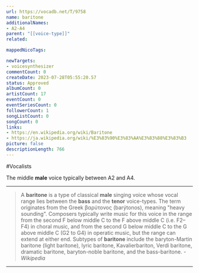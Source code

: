 ```yaml
---
url: https://vocadb.net/T/9758
name: baritone
additionalNames: 
- A2-A4
parent: "[[voice-type]]"
related:

mappedNicoTags:

newTargets:
- voicesynthesizer
commentCount: 0
createDate: 2023-07-28T05:55:20.57
status: Approved
albumCount: 0
artistCount: 17
eventCount: 0
eventSeriesCount: 0
followerCount: 1
songListCount: 0
songCount: 0
links: 
- https://en.wikipedia.org/wiki/Baritone
- https://ja.wikipedia.org/wiki/%E3%83%90%E3%83%AA%E3%83%88%E3%83%B3
picture: false
descriptionLength: 766
---
```


#Vocalists

The middle **male** voice typically between A2 and A4.

___

>A **baritone** is a type of classical **male** singing voice whose vocal range lies between the **bass** and the **tenor** voice-types.
The term originates from the Greek βαρύτονος (barýtonos), meaning "heavy sounding".
Composers typically write music for this voice in the range from the second F below middle C to the F above middle C (i.e. F2–F4) in choral music, and from the second G below middle C to the G above middle C (G2 to G4) in operatic music, but the range can extend at either end.
Subtypes of **baritone** include the baryton-Martin baritone (light baritone), lyric baritone, Kavalierbariton, Verdi baritone, dramatic baritone, baryton-noble baritone, and the bass-baritone.
*-Wikipedia*

---


